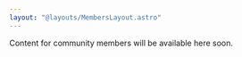 ```yaml
---
layout: "@layouts/MembersLayout.astro"
---
```


Content for community members will be available here soon.
